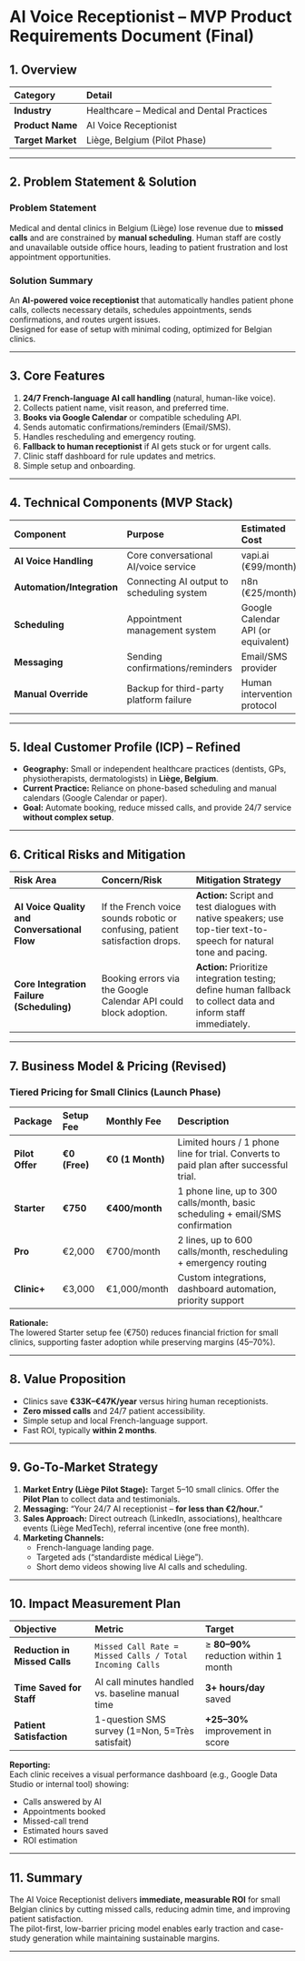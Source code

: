 # AI Voice Receptionist – MVP Product Requirements Document (Final)

## 1. Overview

| Category | Detail |
| :--- | :--- |
| **Industry** | Healthcare – Medical and Dental Practices |
| **Product Name** | AI Voice Receptionist |
| **Target Market** | Liège, Belgium (Pilot Phase) |

---

## 2. Problem Statement & Solution

### Problem Statement
Medical and dental clinics in Belgium (Liège) lose revenue due to **missed calls** and are constrained by **manual scheduling**. Human staff are costly and unavailable outside office hours, leading to patient frustration and lost appointment opportunities.

### Solution Summary
An **AI-powered voice receptionist** that automatically handles patient phone calls, collects necessary details, schedules appointments, sends confirmations, and routes urgent issues.  
Designed for ease of setup with minimal coding, optimized for Belgian clinics.

---

## 3. Core Features

1. **24/7 French-language AI call handling** (natural, human-like voice).
2. Collects patient name, visit reason, and preferred time.
3. **Books via Google Calendar** or compatible scheduling API.
4. Sends automatic confirmations/reminders (Email/SMS).
5. Handles rescheduling and emergency routing.
6. **Fallback to human receptionist** if AI gets stuck or for urgent calls.
7. Clinic staff dashboard for rule updates and metrics.
8. Simple setup and onboarding.

---

## 4. Technical Components (MVP Stack)

| Component | Purpose | Estimated Cost |
| :--- | :--- | :--- |
| **AI Voice Handling** | Core conversational AI/voice service | vapi.ai (€99/month) |
| **Automation/Integration** | Connecting AI output to scheduling system | n8n (€25/month) |
| **Scheduling** | Appointment management system | Google Calendar API (or equivalent) |
| **Messaging** | Sending confirmations/reminders | Email/SMS provider |
| **Manual Override** | Backup for third-party platform failure | Human intervention protocol |

---

## 5. Ideal Customer Profile (ICP) – Refined

- **Geography:** Small or independent healthcare practices (dentists, GPs, physiotherapists, dermatologists) in **Liège, Belgium**.  
- **Current Practice:** Reliance on phone-based scheduling and manual calendars (Google Calendar or paper).  
- **Goal:** Automate booking, reduce missed calls, and provide 24/7 service **without complex setup**.

---

## 6. Critical Risks and Mitigation

| Risk Area | Concern/Risk | Mitigation Strategy |
| :--- | :--- | :--- |
| **AI Voice Quality and Conversational Flow** | If the French voice sounds robotic or confusing, patient satisfaction drops. | **Action:** Script and test dialogues with native speakers; use top-tier text-to-speech for natural tone and pacing. |
| **Core Integration Failure (Scheduling)** | Booking errors via the Google Calendar API could block adoption. | **Action:** Prioritize integration testing; define human fallback to collect data and inform staff immediately. |

---

## 7. Business Model & Pricing (Revised)

### Tiered Pricing for Small Clinics (Launch Phase)

| Package | Setup Fee | Monthly Fee | Description |
| :--- | :--- | :--- | :--- |
| **Pilot Offer** | **€0 (Free)** | **€0 (1 Month)** | Limited hours / 1 phone line for trial. Converts to paid plan after successful trial. |
| **Starter** | **€750** | **€400/month** | 1 phone line, up to 300 calls/month, basic scheduling + email/SMS confirmation |
| **Pro** | €2,000 | €700/month | 2 lines, up to 600 calls/month, rescheduling + emergency routing |
| **Clinic+** | €3,000 | €1,000/month | Custom integrations, dashboard automation, priority support |

**Rationale:**  
The lowered Starter setup fee (€750) reduces financial friction for small clinics, supporting faster adoption while preserving margins (45–70%).

---

## 8. Value Proposition

- Clinics save **€33K–€47K/year** versus hiring human receptionists.  
- **Zero missed calls** and 24/7 patient accessibility.  
- Simple setup and local French-language support.  
- Fast ROI, typically **within 2 months**.

---

## 9. Go-To-Market Strategy

1. **Market Entry (Liège Pilot Stage):** Target 5–10 small clinics. Offer the **Pilot Plan** to collect data and testimonials.  
2. **Messaging:** “Your 24/7 AI receptionist – **for less than €2/hour.**”  
3. **Sales Approach:** Direct outreach (LinkedIn, associations), healthcare events (Liège MedTech), referral incentive (one free month).  
4. **Marketing Channels:**  
   - French-language landing page.  
   - Targeted ads (“standardiste médical Liège”).  
   - Short demo videos showing live AI calls and scheduling.

---

## 10. Impact Measurement Plan

| Objective | Metric | Target |
| :--- | :--- | :--- |
| **Reduction in Missed Calls** | `Missed Call Rate = Missed Calls / Total Incoming Calls` | ≥ **80–90%** reduction within 1 month |
| **Time Saved for Staff** | AI call minutes handled vs. baseline manual time | **3+ hours/day** saved |
| **Patient Satisfaction** | 1-question SMS survey (1=Non, 5=Très satisfait) | **+25–30%** improvement in score |

**Reporting:**  
Each clinic receives a visual performance dashboard (e.g., Google Data Studio or internal tool) showing:  
- Calls answered by AI  
- Appointments booked  
- Missed-call trend  
- Estimated hours saved  
- ROI estimation

---

## 11. Summary

The AI Voice Receptionist delivers **immediate, measurable ROI** for small Belgian clinics by cutting missed calls, reducing admin time, and improving patient satisfaction.  
The pilot-first, low-barrier pricing model enables early traction and case-study generation while maintaining sustainable margins.

---
